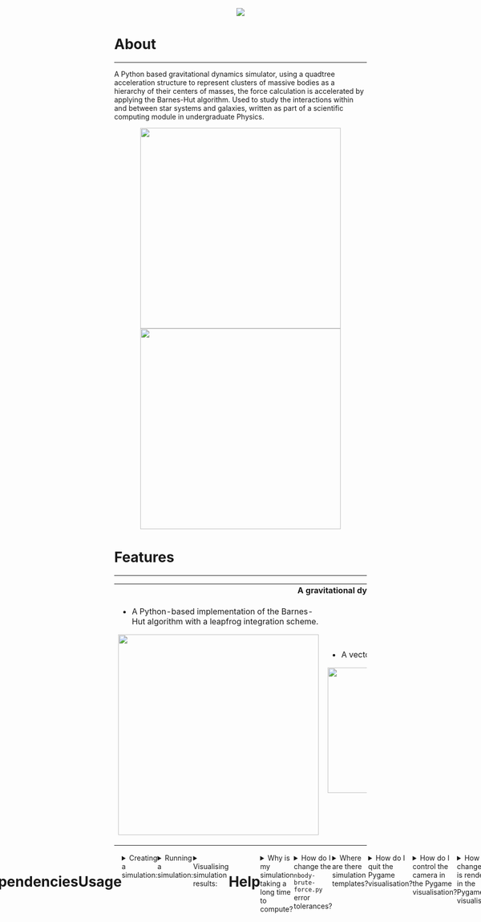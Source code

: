 
<p align="center">
  <img src="https://github.com/user-attachments/assets/58e86a45-9eac-4d28-a979-79011e5ebe7a" />
</p>

# **About**
---
A Python based gravitational dynamics simulator, using a quadtree acceleration structure to represent clusters of massive bodies as a hierarchy of their centers of masses, the force calculation is accelerated by applying the Barnes-Hut algorithm. 
Used to study the interactions within and between star systems and galaxies, written as part of a scientific computing module in undergraduate Physics.

<p align="center">
  <img src="https://github.com/user-attachments/assets/ec2741fa-ff7b-45b0-929d-3dcfd5bd4528" width="400" height="400" />
  <img src="https://github.com/user-attachments/assets/cf0330df-a46d-4ce4-8f54-3c5982bcac37" width="400" height="400" />
</p>

# **Features**
---
<table style="width: 100%; table-layout: fixed;">
  <tr>
    <td colspan="2" style="text-align: center; width: 100%"><strong>A gravitational dynamics simulator that uses either:</strong></td>
  </tr>
  <tr>
    <td>
      <ul>
        <li>A Python-based implementation of the Barnes-Hut algorithm with a leapfrog integration scheme.</li>
      </ul>
      <p align="center">
        <img src="https://github.com/user-attachments/assets/21985872-9257-4264-bdf3-4bf309291936" width="400" height="400" />
      </p>
    </td>
    <td style="width: 50%; padding: 10px;">
      <ul>
        <li>A vectorized direct summation scheme using <code>numpy</code> & <code>scipy.integrate.odeint</code>.</li>
      </ul>
      <p align="center">
        <img src="https://github.com/user-attachments/assets/9e2fc945-bff8-4f4d-a877-8e94aaa7378b" width="700" height="250" />
      </p>
    </td>
  </tr>
</table>

<!-- Second Feature Section -->
<div style="display: flex; justify-content: center; width: 100%;">
<table style="width: 80%; table-layout: fixed; margin: 0 auto;">
  <tr>
    <td colspan="3" style="text-align: center; width: 100%"><strong>5 pre-defined simulation initial conditions:</strong></td>
  </tr>
  <tr>
    <td style="width: 33%; padding: 10px;">
      <ul>
        <li>Binary Star System</li>
      </ul>
      <p align="left">
        <img src="https://github.com/user-attachments/assets/0f59e275-049c-49f4-a9d6-a714ea22fbca" width="300" height="256" />
      </p>
      <ul>
        <li>Burrau's Problem</li>
      </ul>
      <p align="left">
        <img src="https://github.com/user-attachments/assets/f548dac5-0924-4a38-a148-afd5e1926280" width="300" height="256" />
      </p>
    </td>
    <td style="width: 33%; padding: 10px;">
      <ul>
        <li>The Solar System</li>
      </ul>
      <p align="left">
        <img src="https://github.com/user-attachments/assets/f6558622-4002-4235-acd0-c2cfadcbb67d" width="300" height="300" />
      </p>
    </td>
    <td style="width: 33%; padding: 10px;">
      <ul>
        <li>Spiral Galaxy</li>
      </ul>
      <p align="left">
        <img src="https://github.com/user-attachments/assets/1121a530-549d-4898-9b16-1a4ae509e8d7" width="300" height="300" />
      </p>
      <ul>
        <li>Galaxy Merger</li>
      </ul>
      <p align="left">
        <img src="https://github.com/user-attachments/assets/cf0330df-a46d-4ce4-8f54-3c5982bcac37" width="300" height="300" />
      </p>
    </td>
  </tr>
</table>


<table>
  <tr>
    <td colspan="2"><strong>Interactable simulation results via Pygame, supporting:</strong></td>
  </tr>
  <tr>
    <td>
      <ul>
        <li>Camera movement and zooming</li>
        <li>Frame saving</li>
        <li>GIF creation of simulations</li>
      </ul>
    </td>
    <td>
      <p align="center">
        <img src="https://github.com/user-attachments/assets/3d680856-2f6f-4c44-8a44-cdc9caef6ab2" width="600" height="512" />
      </p>
    </td>
  </tr>
</table>

# **Dependencies**
--- 
```
pip install -r requirements.txt
```
# **Usage**
--- 
<details>
  <summary>Creating a simulation:</summary>
   <ul style="margin-left: 20px;">
      <p>To create a simulation, run <code>generate-templates.py</code> to create 8 default simulation templates. These are .csv files containing the initial conditions for different simulations. The default directory is <code>sim templates/</code>. Or modify the script as desired to produce your own initial conditions.</p>
   </ul>
</details>

<details>
  <summary>Running a simulation:</summary>
  <ul style="margin-left: 20px;">
    <p>To run a simulation, open either <code>nbody-barnes-hut.py</code> or <code>nbody-brute-force.py</code> and change the variable <code>input_path</code> to contain the path of the simulation template you want to run, or use command line arguments <code>--input</code> or <code>-i</code> to change the path variable. By default, both algorithms will use their           test case templates.</p>
    <p><strong>NOTE:</strong> The simulation templates are not compatible between the two different algorithms!</p>
    <ul style="margin-left: 20px;">
</details>

<details>
  <summary>Visualising simulation results:</summary>
  <ul style="margin-left: 20px;">
    <p>Once the simulation has finished processing, to visualise it, find the associated simulation result folder, labeled <code>YYYY-MM-DD HH-MM-SS sim</code> in <code>results/</code>.</p>
    <p>In <code>visualise.py</code>, change the <code>path</code> variable to the path of the simulation result directory and run the script. A Pygame window should open, and you will be able to see the simulation results animate. The default visualisation is set to a precomputed simulation of the test case.</p>
    <p>By default, the visualisation saves every frame to a <code>YYYY-MM-DD HH-MM-SS render</code> folder in <code>rendered/</code>.</p>
    <p>To render a simulation to a .gif file in <code>render-to-gif.py</code>, replace the <code>render_dir</code> variable with the path of the associated <code>YYYY-MM-DD HH-MM-SS render</code> directory, then run the script. Inside the <code>YYYY-MM-DD HH-MM-SS render</code> folder, a gif will be generated from the frames of the visualised simulation with the           name <code>YYYY-MM-DD HH-MM-SS render.gif</code>.</p>
    <p>There are two precomputed simulations: The test case and a simulation of the solar system, ready to be used with the Pygame visualisation.</p>
    <ul style="margin-left: 20px;">
</details>

# **Help**
---

<details>
  <summary>Why is my simulation taking a long time to compute?</summary>
  <ul style="margin-left: 20px;">
    <li>Make sure to set a reasonable maximum number of iterations.</li>
    <li>Change the error tolerances in scipy.odeint for <code>nbody-brute-force.py</code>.</li>
    <li>Reduce the number of bodies in the simulation.</li>
    <li>Disable tree saving and relative energy error calculation in <code>nbody-barnes-hut.py</code> to improve performance.</li>
    <li>Increase the minimum quad size in the simulation parameters for <code>nbody-barnes-hut.py</code> to improve performance.</li>
    <li><strong>Note:</strong> The Barnes-Hut algorithm may take longer for small N of particles, given the lower order integration scheme and the script being fully in Python, whereas <code>nbody-brute-force.py</code> uses SciPy.</li>
  </ul>
</details>

<details>
  <summary>How do I change the <code>nbody-brute-force.py</code> error tolerances?</summary>
  <ul style="margin-left: 20px;">
    <li>In the <code>StateVector</code> class, change the <code>rtol</code> and <code>atol</code> arguments inside the <code>scipy.integrate.odeint</code> method.</li>
  </ul>
</details>

<details>
  <summary>Where are there simulation templates?</summary>
  <ul style="margin-left: 20px;">
    <li>Run <code>generate-templates.py</code> to generate 8 default simulation templates.</li>
  </ul>
</details>

<details>
  <summary>How do I quit the Pygame visualisation?</summary>
  <ul style="margin-left: 20px;">
    <li>Use the close window button in the top right corner of the Pygame window or press the <code>ESC</code> key to quit the visualisation.</li>
  </ul>
</details>

<details>
  <summary>How do I control the camera in the Pygame visualisation?</summary>
  <ul style="margin-left: 20px;">
    <li>Use <code>W</code>, <code>A</code>, <code>S</code>, <code>D</code> keys to pan the camera in the y+, x-, y-, x+ directions.</li>
    <li>Use the mouse <code>scroll wheel</code> to zoom in and out.</li>
    <li>Press <code>E</code> to reset the zoom of the camera back to the default zoom.</li>
    <li>Press <code>R</code> to reset the position and zoom of the camera back to default.</li>
  </ul>
</details>

<details>
  <summary>How do I change what is rendered in the Pygame visualisation?</summary>
  <ul style="margin-left: 20px;">
    <li>Press <code>X</code> to toggle the drawing of the centres of masses.</li>
    <li>Press <code>V</code> to toggle the drawing of velocity and force vectors.</li>
    <li>Press <code>Q</code> to toggle the drawing of the Quadtree.</li>
    <li>Press <code>F</code> to toggle the drawing of body trails.</li>
    <li>Press <code>C</code> to toggle the debug culling hitboxes.</li>
  </ul>
</details>


